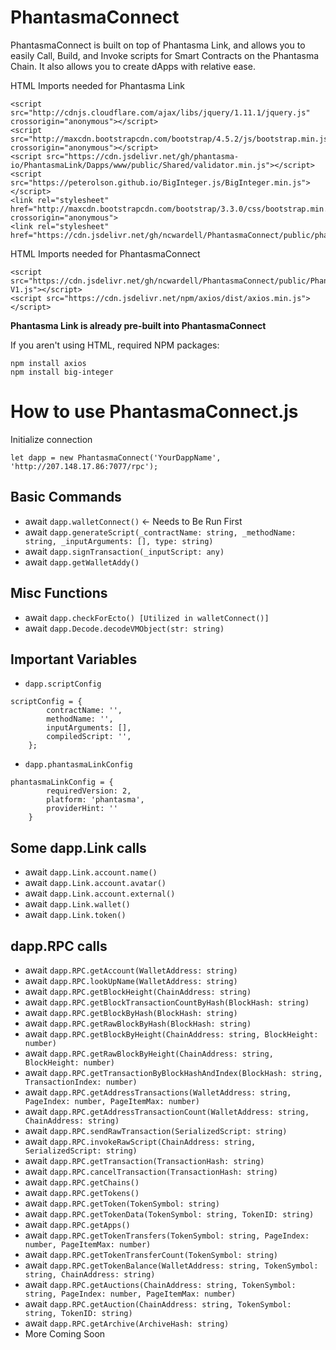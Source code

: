 # PhantasmaConnect
PhantasmaConnect is built on top of Phantasma Link, and allows you to easily Call, Build, and Invoke scripts for Smart Contracts on the Phantasma Chain. It also allows you to create dApps with relative ease.

HTML Imports needed for Phantasma Link
    
    <script src="http://cdnjs.cloudflare.com/ajax/libs/jquery/1.11.1/jquery.js" crossorigin="anonymous"></script>
    <script src="http://maxcdn.bootstrapcdn.com/bootstrap/4.5.2/js/bootstrap.min.js" crossorigin="anonymous"></script>
    <script src="https://cdn.jsdelivr.net/gh/phantasma-io/PhantasmaLink/Dapps/www/public/Shared/validator.min.js"></script>
    <script src="https://peterolson.github.io/BigInteger.js/BigInteger.min.js"></script>
    <link rel="stylesheet" href="http://maxcdn.bootstrapcdn.com/bootstrap/3.3.0/css/bootstrap.min.css" crossorigin="anonymous">
    <link rel="stylesheet" href="https://cdn.jsdelivr.net/gh/ncwardell/PhantasmaConnect/public/phantasma.css">

HTML Imports needed for PhantasmaConnect
    
    <script src="https://cdn.jsdelivr.net/gh/ncwardell/PhantasmaConnect/public/PhantasmaConnect-V1.js"></script>
    <script src="https://cdn.jsdelivr.net/npm/axios/dist/axios.min.js"></script>

**Phantasma Link is already pre-built into PhantasmaConnect**


If you aren't using HTML, required NPM packages:
    
    npm install axios
    npm install big-integer



# How to use PhantasmaConnect.js

Initialize connection
    
    let dapp = new PhantasmaConnect('YourDappName', 'http://207.148.17.86:7077/rpc');

## Basic Commands
- await ```dapp.walletConnect()``` <- Needs to Be Run First
- await ```dapp.generateScript(_contractName: string, _methodName: string, _inputArguments: [], type: string)```
- await ```dapp.signTransaction(_inputScript: any)```
- await ```dapp.getWalletAddy()```

## Misc Functions
- await ```dapp.checkForEcto() [Utilized in walletConnect()]```
- await ```dapp.Decode.decodeVMObject(str: string)```

## Important Variables
- ```dapp.scriptConfig```
```
scriptConfig = {
        contractName: '',
        methodName: '',
        inputArguments: [],
        compiledScript: '',
    };
```
- ```dapp.phantasmaLinkConfig```
```
phantasmaLinkConfig = {
        requiredVersion: 2,
        platform: 'phantasma',
        providerHint: ''
    }
```

## Some dapp.Link calls
- await ```dapp.Link.account.name()```
- await ```dapp.Link.account.avatar()```
- await ```dapp.Link.account.external()```
- await ```dapp.Link.wallet()```
- await ```dapp.Link.token()```

## dapp.RPC calls
- await ```dapp.RPC.getAccount(WalletAddress: string)```
- await ```dapp.RPC.lookUpName(WalletAddress: string)```
- await ```dapp.RPC.getBlockHeight(ChainAddress: string)```
- await ```dapp.RPC.getBlockTransactionCountByHash(BlockHash: string)```
- await ```dapp.RPC.getBlockByHash(BlockHash: string)```
- await ```dapp.RPC.getRawBlockByHash(BlockHash: string)```
- await ```dapp.RPC.getBlockByHeight(ChainAddress: string, BlockHeight: number)```
- await ```dapp.RPC.getRawBlockByHeight(ChainAddress: string, BlockHeight: number)```
- await ```dapp.RPC.getTransactionByBlockHashAndIndex(BlockHash: string, TransactionIndex: number)```
- await ```dapp.RPC.getAddressTransactions(WalletAddress: string, PageIndex: number, PageItemMax: number)```
- await ```dapp.RPC.getAddressTransactionCount(WalletAddress: string, ChainAddress: string)```
- await ```dapp.RPC.sendRawTransaction(SerializedScript: string)```
- await ```dapp.RPC.invokeRawScript(ChainAddress: string, SerializedScript: string)```
- await ```dapp.RPC.getTransaction(TransactionHash: string)```
- await ```dapp.RPC.cancelTransaction(TransactionHash: string)```
- await ```dapp.RPC.getChains()```
- await ```dapp.RPC.getTokens()```
- await ```dapp.RPC.getToken(TokenSymbol: string)```
- await ```dapp.RPC.getTokenData(TokenSymbol: string, TokenID: string)```
- await ```dapp.RPC.getApps()```
- await ```dapp.RPC.getTokenTransfers(TokenSymbol: string, PageIndex: number, PageItemMax: number)```
- await ```dapp.RPC.getTokenTransferCount(TokenSymbol: string)```
- await ```dapp.RPC.getTokenBalance(WalletAddress: string, TokenSymbol: string, ChainAddress: string)```
- await ```dapp.RPC.getAuctions(ChainAddress: string, TokenSymbol: string, PageIndex: number, PageItemMax: number)```
- await ```dapp.RPC.getAuction(ChainAddress: string, TokenSymbol: string, TokenID: string)```
- await ```dapp.RPC.getArchive(ArchiveHash: string)```
- More Coming Soon